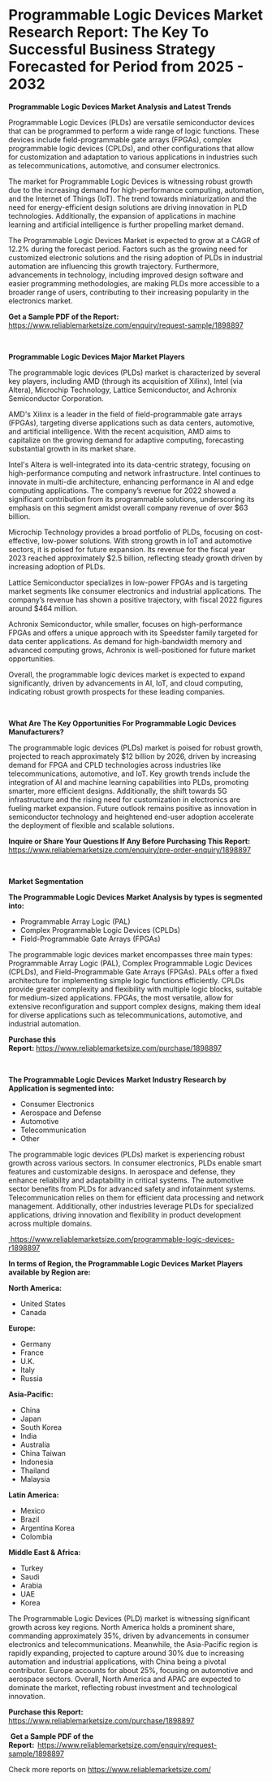 <p><h1>Programmable Logic Devices Market Research Report: The Key To Successful Business Strategy Forecasted for Period from 2025 - 2032</h1></p><p><strong>Programmable Logic Devices Market Analysis and Latest Trends</strong></p>
<p><p>Programmable Logic Devices (PLDs) are versatile semiconductor devices that can be programmed to perform a wide range of logic functions. These devices include field-programmable gate arrays (FPGAs), complex programmable logic devices (CPLDs), and other configurations that allow for customization and adaptation to various applications in industries such as telecommunications, automotive, and consumer electronics.</p><p>The market for Programmable Logic Devices is witnessing robust growth due to the increasing demand for high-performance computing, automation, and the Internet of Things (IoT). The trend towards miniaturization and the need for energy-efficient design solutions are driving innovation in PLD technologies. Additionally, the expansion of applications in machine learning and artificial intelligence is further propelling market demand.</p><p>The Programmable Logic Devices Market is expected to grow at a CAGR of 12.2% during the forecast period. Factors such as the growing need for customized electronic solutions and the rising adoption of PLDs in industrial automation are influencing this growth trajectory. Furthermore, advancements in technology, including improved design software and easier programming methodologies, are making PLDs more accessible to a broader range of users, contributing to their increasing popularity in the electronics market.</p></p>
<p><strong>Get a Sample PDF of the Report:&nbsp;</strong> <a href="https://www.reliablemarketsize.com/enquiry/request-sample/1898897?utm_campaign=2316&utm_medium=2&utm_source=Github&utm_content=ia&utm_term=28022025&utm_id=programmable-logic-devices">https://www.reliablemarketsize.com/enquiry/request-sample/1898897</a></p>
<p>&nbsp;</p>
<p><strong>Programmable Logic Devices Major Market Players</strong></p>
<p><p>The programmable logic devices (PLDs) market is characterized by several key players, including AMD (through its acquisition of Xilinx), Intel (via Altera), Microchip Technology, Lattice Semiconductor, and Achronix Semiconductor Corporation. </p><p>AMD's Xilinx is a leader in the field of field-programmable gate arrays (FPGAs), targeting diverse applications such as data centers, automotive, and artificial intelligence. With the recent acquisition, AMD aims to capitalize on the growing demand for adaptive computing, forecasting substantial growth in its market share.</p><p>Intel's Altera is well-integrated into its data-centric strategy, focusing on high-performance computing and network infrastructure. Intel continues to innovate in multi-die architecture, enhancing performance in AI and edge computing applications. The company’s revenue for 2022 showed a significant contribution from its programmable solutions, underscoring its emphasis on this segment amidst overall company revenue of over $63 billion.</p><p>Microchip Technology provides a broad portfolio of PLDs, focusing on cost-effective, low-power solutions. With strong growth in IoT and automotive sectors, it is poised for future expansion. Its revenue for the fiscal year 2023 reached approximately $2.5 billion, reflecting steady growth driven by increasing adoption of PLDs.</p><p>Lattice Semiconductor specializes in low-power FPGAs and is targeting market segments like consumer electronics and industrial applications. The company’s revenue has shown a positive trajectory, with fiscal 2022 figures around $464 million.</p><p>Achronix Semiconductor, while smaller, focuses on high-performance FPGAs and offers a unique approach with its Speedster family targeted for data center applications. As demand for high-bandwidth memory and advanced computing grows, Achronix is well-positioned for future market opportunities.</p><p>Overall, the programmable logic devices market is expected to expand significantly, driven by advancements in AI, IoT, and cloud computing, indicating robust growth prospects for these leading companies.</p></p>
<p>&nbsp;</p>
<p><strong>What Are The Key Opportunities For Programmable Logic Devices Manufacturers?</strong></p>
<p><p>The programmable logic devices (PLDs) market is poised for robust growth, projected to reach approximately $12 billion by 2026, driven by increasing demand for FPGA and CPLD technologies across industries like telecommunications, automotive, and IoT. Key growth trends include the integration of AI and machine learning capabilities into PLDs, promoting smarter, more efficient designs. Additionally, the shift towards 5G infrastructure and the rising need for customization in electronics are fueling market expansion. Future outlook remains positive as innovation in semiconductor technology and heightened end-user adoption accelerate the deployment of flexible and scalable solutions.</p></p>
<p><strong>Inquire or Share Your Questions If Any Before Purchasing This Report:</strong> <a href="https://www.reliablemarketsize.com/enquiry/pre-order-enquiry/1898897?utm_campaign=2316&utm_medium=2&utm_source=Github&utm_content=ia&utm_term=28022025&utm_id=programmable-logic-devices">https://www.reliablemarketsize.com/enquiry/pre-order-enquiry/1898897</a></p>
<p>&nbsp;</p>
<p><strong>Market Segmentation</strong></p>
<p><strong>The Programmable Logic Devices Market Analysis by types is segmented into:</strong></p>
<p><ul><li>Programmable Array Logic (PAL)</li><li>Complex Programmable Logic Devices (CPLDs)</li><li>Field-Programmable Gate Arrays (FPGAs)</li></ul></p>
<p><p>The programmable logic devices market encompasses three main types: Programmable Array Logic (PAL), Complex Programmable Logic Devices (CPLDs), and Field-Programmable Gate Arrays (FPGAs). PALs offer a fixed architecture for implementing simple logic functions efficiently. CPLDs provide greater complexity and flexibility with multiple logic blocks, suitable for medium-sized applications. FPGAs, the most versatile, allow for extensive reconfiguration and support complex designs, making them ideal for diverse applications such as telecommunications, automotive, and industrial automation.</p></p>
<p><strong>Purchase this Report:&nbsp;</strong><a href="https://www.reliablemarketsize.com/purchase/1898897?utm_campaign=2316&utm_medium=2&utm_source=Github&utm_content=ia&utm_term=28022025&utm_id=programmable-logic-devices">https://www.reliablemarketsize.com/purchase/1898897</a></p>
<p>&nbsp;</p>
<p><strong>The Programmable Logic Devices Market Industry Research by Application is segmented into:</strong></p>
<p><ul><li>Consumer Electronics</li><li>Aerospace and Defense</li><li>Automotive</li><li>Telecommunication</li><li>Other</li></ul></p>
<p><p>The programmable logic devices (PLDs) market is experiencing robust growth across various sectors. In consumer electronics, PLDs enable smart features and customizable designs. In aerospace and defense, they enhance reliability and adaptability in critical systems. The automotive sector benefits from PLDs for advanced safety and infotainment systems. Telecommunication relies on them for efficient data processing and network management. Additionally, other industries leverage PLDs for specialized applications, driving innovation and flexibility in product development across multiple domains.</p></p>
<p><a href="https://www.reliablemarketsize.com/programmable-logic-devices-r1898897?utm_campaign=2316&utm_medium=2&utm_source=Github&utm_content=ia&utm_term=28022025&utm_id=programmable-logic-devices">&nbsp;https://www.reliablemarketsize.com/programmable-logic-devices-r1898897</a></p>
<p><strong>In terms of Region, the Programmable Logic Devices Market Players available by Region are:</strong></p>
<p>
    <p> <strong> North America: </strong>
        <ul>
            <li>United States</li>
            <li>Canada</li>
        </ul>
        </p> 
    <p> <strong> Europe: </strong>
        <ul>
            <li>Germany</li>
            <li>France</li>
            <li>U.K.</li>
            <li>Italy</li>
            <li>Russia</li>
        </ul>
        </p> 
    <p> <strong> Asia-Pacific: </strong>
        <ul>
            <li>China</li>
            <li>Japan</li>
            <li>South Korea</li>
            <li>India</li>
            <li>Australia</li>
            <li>China Taiwan</li>
            <li>Indonesia</li>
            <li>Thailand</li>
            <li>Malaysia</li>
        </ul>
        </p> 
    <p> <strong> Latin America: </strong>
        <ul>
            <li>Mexico</li>
            <li>Brazil</li>
            <li>Argentina Korea</li>
            <li>Colombia</li>
        </ul>
        </p> 
    <p> <strong> Middle East & Africa: </strong>
        <ul>
            <li>Turkey</li>
            <li>Saudi</li>
            <li>Arabia</li>
            <li>UAE</li>
            <li>Korea</li>
        </ul>
    </p>
    </p>
<p><p>The Programmable Logic Devices (PLD) market is witnessing significant growth across key regions. North America holds a prominent share, commanding approximately 35%, driven by advancements in consumer electronics and telecommunications. Meanwhile, the Asia-Pacific region is rapidly expanding, projected to capture around 30% due to increasing automation and industrial applications, with China being a pivotal contributor. Europe accounts for about 25%, focusing on automotive and aerospace sectors. Overall, North America and APAC are expected to dominate the market, reflecting robust investment and technological innovation.</p></p>
<p><strong>Purchase this Report: </strong><a href="https://www.reliablemarketsize.com/purchase/1898897?utm_campaign=2316&utm_medium=2&utm_source=Github&utm_content=ia&utm_term=28022025&utm_id=programmable-logic-devices">https://www.reliablemarketsize.com/purchase/1898897</a></p>
<p>&nbsp;<strong>Get a Sample PDF of the Report:&nbsp;&nbsp;</strong><a href="https://www.reliablemarketsize.com/enquiry/request-sample/1898897?utm_campaign=2316&utm_medium=2&utm_source=Github&utm_content=ia&utm_term=28022025&utm_id=programmable-logic-devices">https://www.reliablemarketsize.com/enquiry/request-sample/1898897</a></p>
<p><strong></strong></p>
<p>Check more reports on <a href="https://www.reliablemarketsize.com/?utm_campaign=2316&utm_medium=2&utm_source=Github&utm_content=ia&utm_term=28022025&utm_id=programmable-logic-devices">https://www.reliablemarketsize.com/</a></p>
